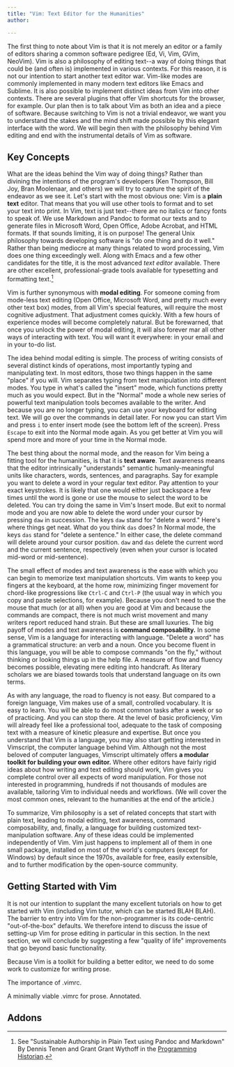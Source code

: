 ```yaml
---
title: "Vim: Text Editor for the Humanities"
author:

---
```


The first thing to note about Vim is that it is not merely an editor or a
family of editors sharing a common software pedigree (Ed, Vi, Vim, GVim,
NeoVim). Vim is also a philosophy of editing text--a way of doing things that
could be (and often is) implemented in various contexts. For this reason, it is
not our intention to start another text editor war. Vim-like modes are commonly
implemented in many modern text editors like Emacs and Sublime. It is also
possible to implement distinct ideas from Vim into other contexts. There are
several plugins that offer Vim shortcuts for the browser, for example. Our plan
then is to talk about Vim as both an idea and a piece of software. Because
switching to Vim is not a trivial endeavor, we want you to understand the
stakes and the mind shift made possible by this elegant interface with the
word. We will begin then with the philosophy behind Vim editing and end with
the instrumental details of Vim as software.

## Key Concepts

What are the ideas behind the Vim way of doing things? Rather than divining the
intentions of the program's developers (Ken Thompson, Bill Joy, Bran Moolenaar,
and others) we will try to capture the spirit of the endeavor as we see it.
Let's start with the most obvious one: Vim is a **plain text** editor. That
means that you will use other tools to format and to set your text into print.
In Vim, text is just text--there are no italics or fancy fonts to speak of. We
use Markdown and Pandoc to format our texts and to generate files in Microsoft
Word, Open Office, Adobe Acrobat, and HTML formats. If that sounds limiting, it
is on purpose! The general Unix philosophy towards developing software is "do
one thing and do it well." Rather than being mediocre at many things related to
word processing, Vim does one thing exceedingly well. Along with Emacs and a
few other candidates for the title, it is the most advanced *text editor*
available. There are other excellent, professional-grade tools available for
typesetting and formatting text.[^ln-plain]

[^ln-plain]: See "Sustainable Authorship in Plain Text using Pandoc and
Markdown" By Dennis Tenen and Grant Grant Wythoff in the [Programming
Historian](http://programminghistorian.org/lessons/sustainable-authorship-in-plain-text-using-pandoc-and-markdown).

Vim is further synonymous with **modal editing**. For someone coming from
mode-less text editing (Open Office, Microsoft Word, and pretty much every
other text box) modes, from all Vim's special features, will require the most
cognitive adjustment. That adjustment comes quickly. With a few hours of
experience modes will become completely natural. But be forewarned, that once
you unlock the power of modal editing, it will also forever mar all other ways
of interacting with text. You will want it everywhere: in your email and in
your to-do list.

The idea behind modal editing is simple. The process of writing consists of
several distinct kinds of operations, most importantly typing and manipulating
text. In most editors, those two things happen in the same "place" if you will.
Vim separates typing from text manipulation into different modes. You type
in what's called the "insert" mode, which functions pretty much as you would
expect. But in the "Normal" mode a whole new series of powerful text
manipulation tools becomes available to the writer. And because you are no
longer typing, you can use your keyboard for editing text. We will go over the
commands in detail later. For now you can start Vim and press `i` to enter
insert mode (see the bottom left of the screen). Press `Escape` to exit into
the Normal mode again. As you get better at Vim you will spend more and more of
your time in the Normal mode.

The best thing about the normal mode, and the reason for Vim being a fitting
tool for the humanities, is that it is **text aware**. Text awareness means
that the editor intrinsically "understands" semantic humanly-meaningful units
like characters, words, sentences, and paragraphs. Say for example you want to
delete a word in your regular text editor. Pay attention to your exact
keystrokes. It is likely that one would either just backspace a few times until
the word is gone or use the mouse to select the word to be deleted. You can try
doing the same in Vim's Insert mode. But exit to normal mode and you are now
able to delete the word under your cursor by pressing `daw` in succession. The
keys `daw` stand for "delete a word."  Here's where things get neat. What do
you think `das` does? In Normal mode, the keys `das` stand for "delete a
sentence." In either case, the delete command will delete around your cursor
position. `daw` and `das` delete the current word and the current sentence,
respectively (even when your cursor is located mid-word or mid-sentence).

The small effect of modes and text awareness is the ease with which you can
begin to memorize text manipulation shortcuts. Vim wants to keep you fingers at
the keyboard, at the home row, minimizing finger movement for chord-like
progressions like `Ctrl-C` and `Ctrl-P` (the usual way in which you copy and
paste selections, for example). Because you don't need to use the mouse that
much (or at all) when you are good at Vim and because the commands are compact,
there is not much wrist movement and many writers report reduced hand strain.
But these are small luxuries. The big payoff of modes and text awareness is
**command composability.** In some sense, Vim is a language for interacting
with language. "Delete a word" has a grammatical structure: an verb and a
noun. Once you become fluent in this language, you will be able to compose
commands "on the fly," without thinking or looking things up in the help file.
A measure of flow and fluency becomes possible, elevating mere editing into
handcraft. As literary scholars we are biased towards tools that understand
language on its own terms.

As with any language, the road to fluency is not easy. But compared to a
foreign language, Vim makes use of a small, controlled vocabulary. It is easy
to learn. You will be able to do most common tasks after a week or so of
practicing. And you can stop there. At the level of basic proficiency, Vim will
already feel like a professional tool, adequate to the task of composing text
with a measure of kinetic pleasure and expertise. But once you understand that
Vim is a language, you may also start getting interested in Vimscript, the
computer language behind Vim. Although not the most beloved of computer
languages, Vimscript ultimately offers **a modular toolkit for building your
own editor.** Where other editors have fairly rigid ideas about how writing and
text editing should work, Vim gives you complete control over all expects of
word manipulation. For those not interested in programming, hundreds if not
thousands of modules are available, tailoring Vim to individual needs and
workflows. (We will cover the most common ones, relevant to the humanities at
the end of the article.)

To summarize, Vim philosophy is a set of related concepts that start with plain
text, leading to modal editing, text awareness, command composability, and,
finally, a language for building customized text-manipulation software. Any of
these ideas could be implemented independently of Vim. Vim just happens to
implement all of them in one small package, installed on most of the world's
computers (except for Windows) by default since the 1970s, available for free,
easily extensible, and to further modification by the open-source community.

## Getting Started with Vim

It is not our intention to supplant the many excellent tutorials on how to get
started with Vim (including Vim tutor, which can be started BLAH BLAH). The
barrier to entry into Vim for the non-programmer is its code-centric
"out-of-the-box" defaults. We therefore intend to discuss the issue of
setting-up Vim for prose editing in particular in this section. In the next
section, we will conclude by suggesting a few "quality of life" improvements
that go beyond basic functionality.

Because Vim is a toolkit for building a better editor, we need to do some work
to customize for writing prose.

The importance of .vimrc.

A minimally viable .vimrc for prose. Annotated.

## Addons
